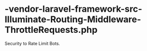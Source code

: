 # -vendor-laravel-framework-src-Illuminate-Routing-Middleware-ThrottleRequests.php
Security to Rate Limit Bots.
